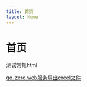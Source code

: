 ```yaml
---
title: 首页
layout: Home
---
```

# 首页

<div>测试常规html</div>

[go-zero web服务导出excel文件](./backend//webDevelop//gozeroExportExcel/index.md)